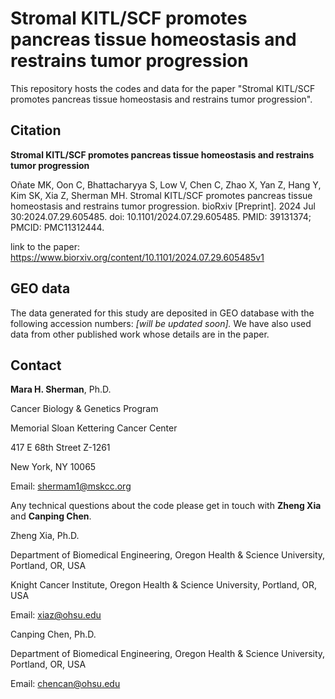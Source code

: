 # Stromal KITL/SCF promotes pancreas tissue homeostasis and restrains tumor progression

This repository hosts the codes and data for the paper "Stromal KITL/SCF promotes pancreas tissue homeostasis and restrains tumor progression".

## Citation
**Stromal KITL/SCF promotes pancreas tissue homeostasis and restrains tumor progression**

Oñate MK, Oon C, Bhattacharyya S, Low V, Chen C, Zhao X, Yan Z, Hang Y, Kim SK, Xia Z, Sherman MH. Stromal KITL/SCF promotes pancreas tissue homeostasis and restrains tumor progression. bioRxiv [Preprint]. 2024 Jul 30:2024.07.29.605485. doi: 10.1101/2024.07.29.605485. PMID: 39131374; PMCID: PMC11312444.

link to the paper: https://www.biorxiv.org/content/10.1101/2024.07.29.605485v1

## GEO data

The data generated for this study are deposited in GEO database with the following accession numbers: _[will be updated soon]._ We have also used data from other published work whose details are in the paper.

## Contact

**Mara H. Sherman**, Ph.D.

Cancer Biology & Genetics Program

Memorial Sloan Kettering Cancer Center

417 E 68th Street Z-1261

New York, NY 10065

Email: shermam1@mskcc.org


Any technical questions about the code please get in touch with **Zheng Xia** and **Canping Chen**.


Zheng Xia, Ph.D. 

Department of Biomedical Engineering, Oregon Health & Science University, Portland, OR, USA

Knight Cancer Institute, Oregon Health & Science University, Portland, OR, USA

Email: xiaz@ohsu.edu




Canping Chen, Ph.D.  

Department of Biomedical Engineering, Oregon Health & Science University, Portland, OR, USA

Email: chencan@ohsu.edu


